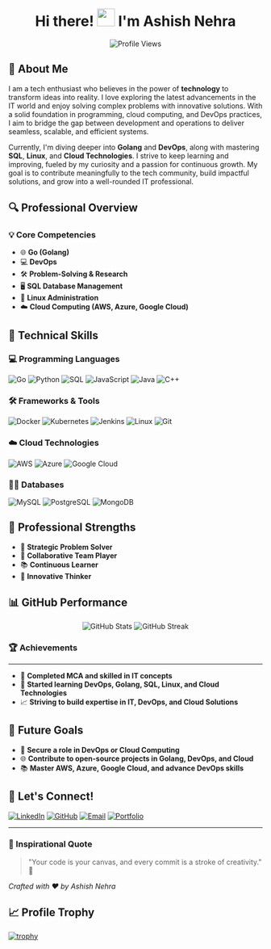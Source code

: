 <div align="center">

# Hi there! <img src="https://media.giphy.com/media/hvRJCLFzcasrR4ia7z/giphy.gif" width="35px"> I'm Ashish Nehra

![Profile Views](https://komarev.com/ghpvc/?username=ashishnehra&color=blueviolet)

</div>

## 🌟 About Me

I am a tech enthusiast who believes in the power of **technology** to transform ideas into reality. I love exploring the latest advancements in the IT world and enjoy solving complex problems with innovative solutions. With a solid foundation in programming, cloud computing, and DevOps practices, I aim to bridge the gap between development and operations to deliver seamless, scalable, and efficient systems.

Currently, I'm diving deeper into **Golang** and **DevOps**, along with mastering **SQL**, **Linux**, and **Cloud Technologies**. I strive to keep learning and improving, fueled by my curiosity and a passion for continuous growth. My goal is to contribute meaningfully to the tech community, build impactful solutions, and grow into a well-rounded IT professional.

## 🔍 Professional Overview

### 💡 Core Competencies
- 🌐 **Go (Golang)**
- 💻 **DevOps**
- 🛠 **Problem-Solving & Research**
- 🖥 **SQL Database Management**
- 📂 **Linux Administration**
- ☁️ **Cloud Computing (AWS, Azure, Google Cloud)**

## 🚀 Technical Skills

### 💻 Programming Languages
<p>
    <img src="https://img.shields.io/badge/-Go-00ADD8?style=for-the-badge&logo=go&logoColor=white" alt="Go"/>
    <img src="https://img.shields.io/badge/-Python-3776AB?style=for-the-badge&logo=python&logoColor=white" alt="Python"/>
    <img src="https://img.shields.io/badge/-SQL-4479A1?style=for-the-badge&logo=mysql&logoColor=white" alt="SQL"/>
    <img src="https://img.shields.io/badge/-JavaScript-F7DF1E?style=for-the-badge&logo=javascript&logoColor=white" alt="JavaScript"/>
    <img src="https://img.shields.io/badge/-Java-007396?style=for-the-badge&logo=java&logoColor=white" alt="Java"/>
    <img src="https://img.shields.io/badge/-C%2B%2B-00599C?style=for-the-badge&logo=c%2B%2B&logoColor=white" alt="C++"/>
</p>

### 🛠 Frameworks & Tools
<p>
    <img src="https://img.shields.io/badge/-Docker-2496ED?style=for-the-badge&logo=docker&logoColor=white" alt="Docker"/>
    <img src="https://img.shields.io/badge/-Kubernetes-326CE5?style=for-the-badge&logo=kubernetes&logoColor=white" alt="Kubernetes"/>
    <img src="https://img.shields.io/badge/-Jenkins-D24939?style=for-the-badge&logo=jenkins&logoColor=white" alt="Jenkins"/>
    <img src="https://img.shields.io/badge/-Linux-FCC624?style=for-the-badge&logo=linux&logoColor=white" alt="Linux"/>
    <img src="https://img.shields.io/badge/-Git-F05032?style=for-the-badge&logo=git&logoColor=white" alt="Git"/>
</p>

### ☁️ Cloud Technologies
<p>
    <img src="https://img.shields.io/badge/-AWS-232F3E?style=for-the-badge&logo=amazonaws&logoColor=white" alt="AWS"/>
    <img src="https://img.shields.io/badge/-Microsoft_Azure-0089D6?style=for-the-badge&logo=microsoftazure&logoColor=white" alt="Azure"/>
    <img src="https://img.shields.io/badge/-Google_Cloud-4285F4?style=for-the-badge&logo=googlecloud&logoColor=white" alt="Google Cloud"/>
</p>

### 🧑‍💻 Databases
<p>
    <img src="https://img.shields.io/badge/-MySQL-4479A1?style=for-the-badge&logo=mysql&logoColor=white" alt="MySQL"/>
    <img src="https://img.shields.io/badge/-PostgreSQL-336791?style=for-the-badge&logo=postgresql&logoColor=white" alt="PostgreSQL"/>
    <img src="https://img.shields.io/badge/-MongoDB-47A248?style=for-the-badge&logo=mongodb&logoColor=white" alt="MongoDB"/>
</p>

## 🌈 Professional Strengths
- 🧠 **Strategic Problem Solver**
- 🤝 **Collaborative Team Player**
- 📚 **Continuous Learner**
- 🚀 **Innovative Thinker**

## 📊 GitHub Performance

<p align="center">
    <img src="https://github-readme-stats.vercel.app/api?username=ashishnehra&show_icons=true&theme=radical&count_private=true" alt="GitHub Stats"/>
    <img src="https://github-readme-streak-stats.herokuapp.com/?user=ashishnehra&theme=radical" alt="GitHub Streak"/>
</p>

### 🏆 Achievements
---
- 🌟 **Completed MCA and skilled in IT concepts**
- 🏅 **Started learning DevOps, Golang, SQL, Linux, and Cloud Technologies**
- 📈 **Striving to build expertise in IT, DevOps, and Cloud Solutions**

## 🎯 Future Goals
- 💼 **Secure a role in DevOps or Cloud Computing**
- 🌐 **Contribute to open-source projects in Golang, DevOps, and Cloud**
- 📚 **Master AWS, Azure, Google Cloud, and advance DevOps skills**

## 🤝 Let's Connect!


[![LinkedIn](https://img.shields.io/badge/LinkedIn-blue?style=for-the-badge&logo=linkedin&logoColor=white)](https://www.linkedin.com/in/ashishnehra/)
[![GitHub](https://img.shields.io/badge/GitHub-black?style=for-the-badge&logo=github&logoColor=white)](https://github.com/Sr-Ashish)
[![Email](https://img.shields.io/badge/Email-D14836?style=for-the-badge&logo=gmail&logoColor=white)](mailto:your.email@example.com)
[![Portfolio](https://img.shields.io/badge/Portfolio-000000?style=for-the-badge&logo=protonmail&logoColor=white)](https://your-portfolio-website.com)


---

### 💭 Inspirational Quote
> "Your code is your canvas, and every commit is a stroke of creativity." 🎨

*Crafted with ❤️ by Ashish Nehra*

## 📈 Profile Trophy

[![trophy](https://github-profile-trophy.vercel.app/?username=ashishnehra&theme=radical&column=7&margin-w=15&margin-h=15)](https://github.com/ryo-ma/github-profile-trophy)
